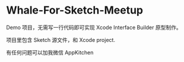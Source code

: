 # Whale-For-Sketch-Meetup
Demo 项目，无需写一行代码即可实现  Xcode Interface Builder 原型制作。

项目里包含 Sketch 源文件，和 Xcode project.

有任何问题可以加我微信 AppKitchen
